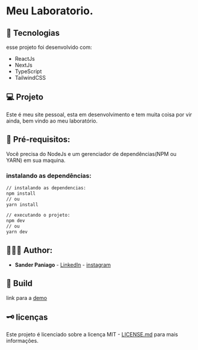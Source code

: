 # Meu Laboratorio.

## 🔬 Tecnologias

esse projeto foi desenvolvido com:

- ReactJs
- NextJs
- TypeScript
- TailwindCSS


## 💻 Projeto

Este é meu site pessoal, esta em desenvolvimento e tem muita coisa por vir ainda, bem vindo ao meu laboratório.

## 📝 Pré-requisitos:

Você precisa do NodeJs e um gerenciador de dependências(NPM ou YARN) em sua maquina.

### instalando as dependências:

```sh
// instalando as dependencias:
npm install
// ou 
yarn install

// executando o projeto:
npm dev
// ou
yarn dev 
```

## 👨🏻‍💻 Author:

- **Sander Paniago** - [LinkedIn](https://www.linkedin.com/in/sander-paniago/) - [instagram](https://www.instagram.com/sander_paniago/)

## 🚀 Build

link para a [demo](https://sanderpaniago.dev/)

## 🗝 licenças

Este projeto é licenciado sobre a licença MIT - [LICENSE.md](LICENSE.md) para mais informações.
